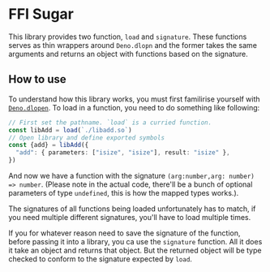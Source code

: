 # FFI Sugar
This library provides two function, `load` and `signature`. These functions serves as thin wrappers around `Deno.dlopn` and the former takes the same arguments and returns an object with functions based on the signature.

## How to use
To understand how this library works, you must first familirise yourself with [`Deno.dlopen`](https://deno.land/manual@v1.16.3/runtime/ffi_api). To load in a function, you need to do something like following:

```ts
// First set the pathname. `load` is a curried function.
const libAdd = load(`./libadd.so`)
// Open library and define exported symbols
const {add} = libAdd({
  "add": { parameters: ["isize", "isize"], result: "isize" },
})
```

And now we have a function with the signature `(arg:number,arg: number) => number`. (Please note in the actual code, there'll be a bunch of optional parameters of type `undefined`, this is how the mapped types works.).

The signatures of all functions being loaded unfortunately has to match, if you need multiple different signatures, you'll have to load multiple times.

If you for whatever reason need to save the signature of the function, before passing it into a library, you ca use the `signature` function. All it does it take an object and returns that object. But the returned object will be type checked to conform to the signature expected by `load`.